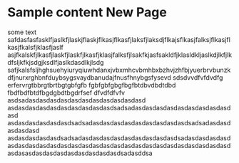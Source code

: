 # Sample content New Page
some text safdasfasfasklfjaslkfjlaskjflaskjflkasjflkasfjlaksfjlaksdjflkajsflkasjfalksjflkasjflkasjfkalsfjklasfjaslf
asjfkalskfjlkasfjlaskfjlaskfjlkasfjklasjfalksfjlsakfkjasfsakldfjklasldkljaslkdjlkfjlkdfsljkfkjsdgjksdlfjaslkdasdlkjlsdg
safjkalsfsljhghsuehyiuryqiuwhdanxjvbxmhcvbmhbxbzhvjzhfbjyuerbrvbunzkdfjnurxrghbnfduybsygsvaydbanudajfnusfhnybgsfysevd
sdsdvvdfvfdvdfg
erfervrgtbbrgtbrtbgtgbfgfb
fgbfgbfgbgfbgfbtdbvdbdtdbd
fbdfbdfbtdfbgdgbdtbgdrfsef
dfvdfdfvfv
asdsadasdasdasdasdasdasdasdasdasdasdasd
asdasdasdasdasdasdasdasdasdasdsadsadasdasdasdasdasdasdasdasdasdasd
asdasdasdasdasdasdsadsadasdasdasdasdasdasdasdasdasdsadsadasdasdasdasdasd
asdasdasdasdasdsadsadasdasdasdasdasdasdasdasdasdsadasdasdasdasdasdasdasdasdasdasdasdasdasdasdasdasdasdasdasdasdasdasdasdasdasdasdasasdasdasdasdasdasdasdasdasdsadasddsa